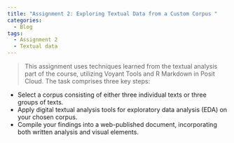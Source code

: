 ```yaml
---
title: "Assignment 2: Exploring Textual Data from a Custom Corpus "
categories:
  - Blog
tags:
  - Assignment 2
  - Textual data
---
```


> This assignment uses techniques learned from the textual analysis part of the course, utilizing Voyant Tools and R Markdown in Posit Cloud. The task comprises three key steps:

 - Select a corpus consisting of either three individual texts or three groups of texts.
 - Apply digital textual analysis tools for exploratory data analysis (EDA) on your chosen corpus.
 - Compile your findings into a web-published document, incorporating both written analysis and visual elements.

